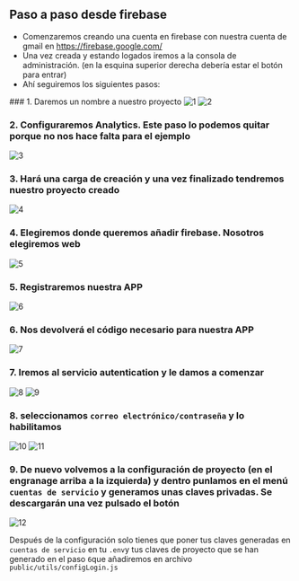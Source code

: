 ## Paso a paso desde firebase

- Comenzaremos creando una cuenta en firebase con nuestra cuenta de gmail en https://firebase.google.com/
- Una vez creada y estando logados iremos a la consola de administración. (en la esquina superior derecha debería estar el botón para entrar) 
- Ahí seguiremos los siguientes pasos:


### 1. Daremos un nombre a nuestro proyecto
![1](./img/1.png)
![2](./img/2.png)

### 2. Configuraremos Analytics. Este paso lo podemos quitar porque no nos hace falta para el ejemplo
![3](./img/3.png)

### 3. Hará una carga de creación y una vez finalizado tendremos nuestro proyecto creado
![4](./img/4.png)

### 4. Elegiremos donde queremos añadir firebase. Nosotros elegiremos web
![5](./img/5.png)

### 5. Registraremos nuestra APP
![6](./img/6.png)

### 6. Nos devolverá el código necesario para nuestra APP
![7](./img/7.png)

### 7. Iremos al servicio autentication y le damos a comenzar
![8](./img/8.png)
![9](./img/9.png)

### 8. seleccionamos `correo electrónico/contraseña` y lo habilitamos
![10](./img/10.png)
![11](./img/11.png)

### 9. De nuevo volvemos a la configuración de proyecto (en el engranage arriba a la izquierda) y dentro punlamos en el menú `cuentas de servicio` y generamos unas claves privadas. Se descargarán una vez pulsado el botón
![12](./img/12.png)


Después de la configuración solo tienes que poner tus claves generadas en `cuentas de servicio` en tu `.env`y tus claves de proyecto que se han generado en el paso `6`que añadiremos en archivo `public/utils/configLogin.js`  

